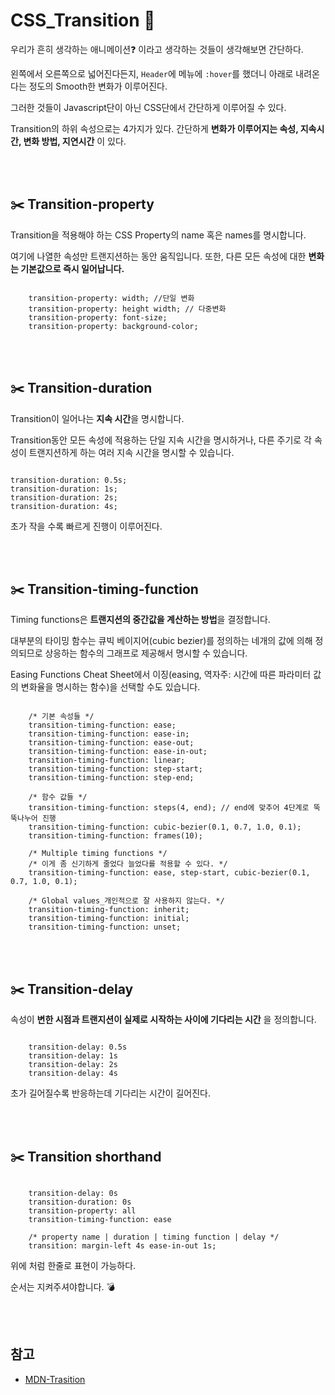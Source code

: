 # CSS_Transition :tada:

우리가 흔히 생각하는 애니메이션:question: 이라고 생각하는 것들이 생각해보면 간단하다.
</br>

왼쪽에서 오른쪽으로 넓어진다든지, `Header`에 메뉴에 `:hover`를 했더니 아래로 내려온다는 정도의 Smooth한 변화가 이루어진다.
</br>

그러한 것들이 Javascript단이 아닌 CSS단에서 간단하게 이루어질 수 있다.
</br>

Transition의 하위 속성으로는 4가지가 있다. 간단하게 **변화가 이루어지는 속성, 지속시간, 변화 방법, 지연시간** 이 있다.

</br>
</br>

## :scissors: Transition-property

Transition을 적용해야 하는 CSS Property의 name 혹은 names를 명시합니다.
</br>

여기에 나열한 속성만 트랜지션하는 동안 움직입니다. 또한, 다른 모든 속성에 대한 **변화는 기본값으로 즉시 일어납니다.**
</br>

```

    transition-property: width; //단일 변화
    transition-property: height width; // 다중변화
    transition-property: font-size;
    transition-property: background-color;

```

</br>
</br>

## :scissors: Transition-duration

Transition이 일어나는 **지속 시간**을 명시합니다.
</br>

Transition동안 모든 속성에 적용하는 단일 지속 시간을 명시하거나, 다른 주기로 각 속성이 트랜지션하게 하는 여러 지속 시간을 명시할 수 있습니다.

```

transition-duration: 0.5s;
transition-duration: 1s;
transition-duration: 2s;
transition-duration: 4s;

```

초가 작을 수록 빠르게 진행이 이루어진다.

</br>
</br>

## :scissors: Transition-timing-function

Timing functions은 **트랜지션의 중간값을 계산하는 방법**을 결정합니다.
</br>

대부분의 타이밍 함수는 큐빅 베이지어(cubic bezier)를 정의하는 네개의 값에 의해 정의되므로 상응하는 함수의 그래프로 제공해서 명시할 수 있습니다.
</br>

Easing Functions Cheat Sheet에서 이징(easing, 역자주: 시간에 따른 파라미터 값의 변화율을 명시하는 함수)을 선택할 수도 있습니다.
</br>

```

    /* 기본 속성들 */
    transition-timing-function: ease;
    transition-timing-function: ease-in;
    transition-timing-function: ease-out;
    transition-timing-function: ease-in-out;
    transition-timing-function: linear;
    transition-timing-function: step-start;
    transition-timing-function: step-end;

    /* 함수 값들 */
    transition-timing-function: steps(4, end); // end에 맞추어 4단계로 뚝뚝나누어 진행
    transition-timing-function: cubic-bezier(0.1, 0.7, 1.0, 0.1);
    transition-timing-function: frames(10);

    /* Multiple timing functions */
    /* 이게 좀 신기하게 줄었다 늘었다를 적용할 수 있다. */
    transition-timing-function: ease, step-start, cubic-bezier(0.1, 0.7, 1.0, 0.1);

    /* Global values_개인적으로 잘 사용하지 않는다. */
    transition-timing-function: inherit;
    transition-timing-function: initial;
    transition-timing-function: unset;

```

</br>
</br>

## :scissors: Transition-delay

속성이 **변한 시점과 트랜지션이 실제로 시작하는 사이에 기다리는 시간** 을 정의합니다.
</br>

```

    transition-delay: 0.5s
    transition-delay: 1s
    transition-delay: 2s
    transition-delay: 4s

```

초가 길어질수록 반응하는데 기다리는 시간이 길어진다.

</br>
</br>

## :scissors: Transition shorthand

```

    transition-delay: 0s
    transition-duration: 0s
    transition-property: all
    transition-timing-function: ease

    /* property name | duration | timing function | delay */
    transition: margin-left 4s ease-in-out 1s;

```

위에 처럼 한줄로 표현이 가능하다.
</br>

순서는 지켜주셔야합니다. :bomb:

</br>
</br>

## 참고

- [MDN-Trasition](https://developer.mozilla.org/ko/docs/Web/CSS/CSS_Transitions/Using_CSS_transitions)